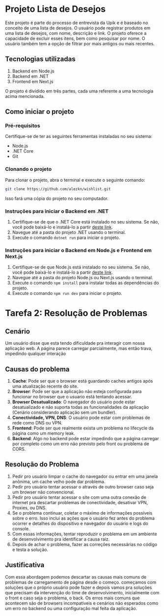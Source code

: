 # Projeto Lista de Desejos

Este projeto é parte do processo de entrevista da Upik e é baseado no conceito de uma lista de desejos. O usuário pode registrar produtos em uma lista de desejos, com nome, descrição e link. O projeto oferece a capacidade de excluir esses itens, bem como pesquisar por nome. O usuário também tem a opção de filtrar por mais antigos ou mais recentes.

## Tecnologias utilizadas

1. Backend em Node.js
2. Backend em .NET
3. Frontend em Next.js

O projeto é dividido em três partes, cada uma referente a uma tecnologia acima mencionada.

## Como iniciar o projeto

### Pré-requisitos

Certifique-se de ter as seguintes ferramentas instaladas no seu sistema:

- Node.js
- .NET Core
- Git

### Clonando o projeto

Para clonar o projeto, abra o terminal e execute o seguinte comando:

```bash
git clone https://github.com/alezkn/wishlist.git
```

Isso fará uma cópia do projeto no seu computador.

### Instruções para iniciar o Backend em .NET

1. Certifique-se de que o .NET Core está instalado no seu sistema. Se não, você pode baixá-lo e instalá-lo a partir [deste link](https://dotnet.microsoft.com/download).
2. Navegue até a pasta do projeto .NET usando o terminal.
3. Execute o comando `dotnet run` para iniciar o projeto.

### Instruções para iniciar o Backend em Node.js e Frontend em Next.js

1. Certifique-se de que Node.js está instalado no seu sistema. Se não, você pode baixá-lo e instalá-lo a partir [deste link](https://nodejs.org/en/download/).
2. Navegue até a pasta do projeto Node.js ou Next.js usando o terminal.
3. Execute o comando `npm install` para instalar todas as dependências do projeto.
4. Execute o comando `npm run dev` para iniciar o projeto.

# Tarefa 2: Resolução de Problemas

## Cenário

Um usuário disse que esta tendo dificuldade pra interagir com nossa aplicação web. A página parece carregar parcialmente, mas então trava, impedindo qualquer interação

## Causas do problema

1. **Cache**: Pode ser que o browser está guardando caches antigos após uma atualização recente do site.
1. **Browser**: Pode ser que a aplicação não esteja configurada para funcionar no browser que o usuario está tentando acessar.
1. **Browser Desatualizado**: O navegador do usuário pode estar desatualizado e não suporta todas as funcionalidades da aplicação (Cenário considerando aplicação sem um bundler).
1. **Conectividade, VPN, DNS**: O usuário pode estar com problemas de rede como DNS ou VPN.
1. **Frontend**: Pode ser que realmente exista um problema no lifecycle da página como um memory leak.
1. **Backend**: Algo no backend pode estar impedindo que a página carregar por completo como um erro não previsto pelo front ou problema de CORS.

## Resolução do Problema

1. Pedir pro usuário limpar o cache do navegador ou entrar em uma janela anônima, um cache velho pode dar problema.
2. Pedir pro usuário tentar acessar o através de outro browser caso seja um browser não convencional.
3. Pedir pro usuário tentar acessar o site com uma outra conexão de internet pra descartar problemas de conectividade, desativar VPN, Proxies, ou DNS.
4. Se o problema continuar, coletar o máximo de informações possíveis sobre o erro. Isso inclui as ações que o usuário fez antes do problema ocorrer e detalhes do dispositivo e navegador do usuário e logs do console.
5. Com essas informações, tentar reproduzir o problema em um ambiente de desenvolvimento pra identificar a causa raiz.
6. Depois de achar o problema, fazer as correções necessárias no código e testa a solução.

## Justificativa

Com essa abordagem podemos descartar as causas mais comuns de problemas de carregamento de página desde o começo. começamos com soluções que o próprio usuário pode fazer e depois vamos pra soluções que precisam da intervenção do time de desenvolvimento, inicialmente com o front e caso seja o problema, o back. Os erros mais comuns que acontecem são de browsers incompativeis e cenários não esperados como um erro no backend ou uma configuração mal feita da aplicação.
